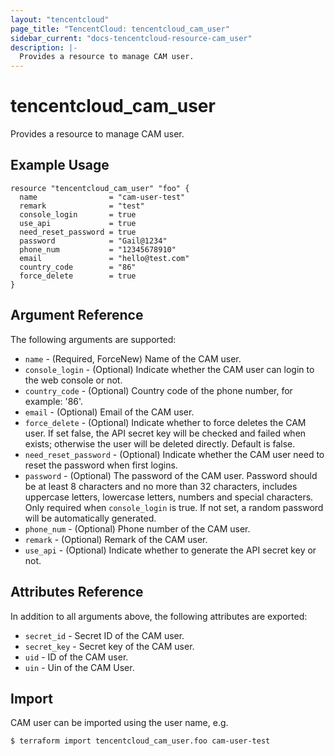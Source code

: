 ```yaml
---
layout: "tencentcloud"
page_title: "TencentCloud: tencentcloud_cam_user"
sidebar_current: "docs-tencentcloud-resource-cam_user"
description: |-
  Provides a resource to manage CAM user.
---
```


# tencentcloud_cam_user

Provides a resource to manage CAM user.

## Example Usage

```hcl
resource "tencentcloud_cam_user" "foo" {
  name                = "cam-user-test"
  remark              = "test"
  console_login       = true
  use_api             = true
  need_reset_password = true
  password            = "Gail@1234"
  phone_num           = "12345678910"
  email               = "hello@test.com"
  country_code        = "86"
  force_delete        = true
}
```

## Argument Reference

The following arguments are supported:

* `name` - (Required, ForceNew) Name of the CAM user.
* `console_login` - (Optional) Indicate whether the CAM user can login to the web console or not.
* `country_code` - (Optional) Country code of the phone number, for example: '86'.
* `email` - (Optional) Email of the CAM user.
* `force_delete` - (Optional) Indicate whether to force deletes the CAM user. If set false, the API secret key will be checked and failed when exists; otherwise the user will be deleted directly. Default is false.
* `need_reset_password` - (Optional) Indicate whether the CAM user need to reset the password when first logins.
* `password` - (Optional) The password of the CAM user. Password should be at least 8 characters and no more than 32 characters, includes uppercase letters, lowercase letters, numbers and special characters. Only required when `console_login` is true. If not set, a random password will be automatically generated.
* `phone_num` - (Optional) Phone number of the CAM user.
* `remark` - (Optional) Remark of the CAM user.
* `use_api` - (Optional) Indicate whether to generate the API secret key or not.

## Attributes Reference

In addition to all arguments above, the following attributes are exported:

* `secret_id` - Secret ID of the CAM user.
* `secret_key` - Secret key of the CAM user.
* `uid` - ID of the CAM user.
* `uin` - Uin of the CAM User.


## Import

CAM user can be imported using the user name, e.g.

```
$ terraform import tencentcloud_cam_user.foo cam-user-test
```

